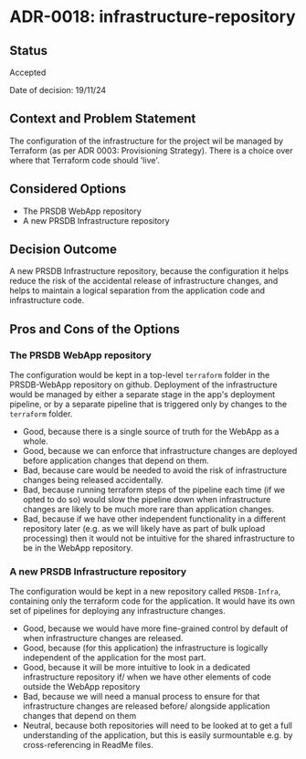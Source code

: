 # ADR-0018: infrastructure-repository

## Status

Accepted

Date of decision: 19/11/24

## Context and Problem Statement

The configuration of the infrastructure for the project wil be managed by Terraform (as per ADR 0003: Provisioning
Strategy). There is a choice over where that Terraform code should 'live'.

## Considered Options

* The PRSDB WebApp repository
* A new PRSDB Infrastructure repository

## Decision Outcome

A new PRSDB Infrastructure repository, because the configuration it helps reduce the risk of the accidental release of
infrastructure changes, and helps to maintain a logical separation from the application code and infrastructure code.

## Pros and Cons of the Options

### The PRSDB WebApp repository

The configuration would be kept in a top-level `terraform` folder in the PRSDB-WebApp repository on github. Deployment
of the infrastructure would be managed by either a separate stage in the app's deployment pipeline, or by a separate
pipeline that is triggered only by changes to the `terraform` folder.

* Good, because there is a single source of truth for the WebApp as a whole.
* Good, because we can enforce that infrastructure changes are deployed before application changes that depend on them.
* Bad, because care would be needed to avoid the risk of infrastructure changes being released accidentally.
* Bad, because running terraform steps of the pipeline each time (if we opted to do so) would slow the pipeline down
  when infrastructure changes are likely to be much more rare than application changes.
* Bad, because if we have other independent functionality in a different repository later (e.g. as we will likely have
  as part of bulk upload
  processing) then it would not be intuitive for the shared infrastructure to be in the WebApp repository.

### A new PRSDB Infrastructure repository

The configuration would be kept in a new repository called `PRSDB-Infra`, containing only the terraform code for the
application. It would have its own set of pipelines for deploying any infrastructure changes.

* Good, because we would have more fine-grained control by default of when infrastructure changes are released.
* Good, because (for this application) the infrastructure is logically independent of the application for the most part.
* Good, because it will be more intuitive to look in a dedicated infrastructure repository if/ when we have other
  elements of code outside the WebApp repository
* Bad, because we will need a manual process to ensure for that infrastructure changes are released before/ alongside
  application changes that depend on them
* Neutral, because both repositories will need to be looked at to get a full understanding of the application, but this
  is easily surmountable e.g. by cross-referencing in ReadMe files.
